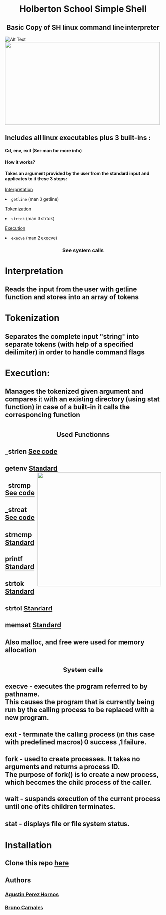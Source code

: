 # <h1 align = "center" > Holberton School Simple Shell
## <h2 align = "center"> Basic Copy of SH linux command line interpreter
  ![Alt Text](https://media.giphy.com/media/lQO3dG0scKkkRAY5GN/giphy.gif)
  <img src="https://i.imgur.com/7h7QE8Q.jpg" width="500" height="268" />
## Includes all linux executables plus 3 built-ins <span> :
#### Cd, env, exit (See man for more info)
#### How it works?
#### Takes an argument provided by the user from the standard input and applicates to it these 3 steps:

[Interpretation](#interpretation) <li><code>getline</code> (man 3 getline)</li>

[Tokenization](#tokenization) <li><code>strtok</code> (man 3 strtok)</li>

[Execution](#execution) <li><code>execve</code> (man 2 execve)</li>

 <h3 align = center> See system calls


# Interpretation


## Reads the input from the user with getline function and stores into an array of tokens


# Tokenization

## Separates the complete input "string" into separate tokens (with help of a specified deilimiter) in order to handle command flags <span>
# Execution:
## Manages the tokenized given argument and compares it with an existing directory (using stat function) in case of a built-in it calls the corresponding function <span>

# <h2 align = "center"> Used Functionns

## _strlen  [See code](https://github.com/Agustin3100/holbertonschool-low_level_programming/blob/master/pointers_arrays_strings/2-strlen.c)
## getenv [Standard](https://man7.org/linux/man-pages/man3/getenv.3.html) <img align=right src="https://i.imgur.com/WZAROXj.jpg" width="400" height="368" />
## _strcmp [See code](https://github.com/Agustin3100/holbertonschool-low_level_programming/blob/master/pointers_arrays_strings/3-strcmp.c)
## _strcat [See code](https://github.com/Agustin3100/holbertonschool-low_level_programming/blob/master/pointers_arrays_strings/0-strcat.c) 
## strncmp [Standard](https://linux.die.net/man/3/strncmp)  
## printf [Standard](https://man7.org/linux/man-pages/man3/printf.3.html)
## strtok [Standard](https://man7.org/linux/man-pages/man3/strtok_r.3.html)
## strtol [Standard](https://man7.org/linux/man-pages/man3/strtol.3.html)
## memset [Standard](https://man7.org/linux/man-pages/man3/memset.3.html)
## Also malloc, and free were used for memory allocation
  
# <h2 align = center> System calls
## <summary> execve -  executes the program referred to by pathname. <br> This causes the program that is currently being run by the calling process to be replaced with a new program.
## <summary> exit - terminate the calling process (in this case with predefined macros) 0 success ,1 failure.
## <summary> fork - used to create processes. It takes no arguments and returns a process ID. <br> The purpose of fork() is to create a new process, which becomes the child process of the caller. 
## <summary> wait - suspends execution of the current process until one of its children terminates.
## <summary> stat - displays file or file system status.
# Installation
## Clone this repo [here](https://github.com/brncd/holbertonschool-simple_shell)
  
## Authors
### [Agustin Perez Hornos](https://github.com/Agustin3100)
### [Bruno Carnales](https://github.com/brncd)
